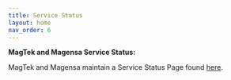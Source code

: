 ```yaml
---
title: Service Status
layout: home
nav_order: 6
---
```


**MagTek and Magensa Service Status:**

MagTek and Magensa maintain a Service Status Page found [here](https://magensa.statuspage.io/).